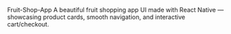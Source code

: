 Fruit-Shop-App
A beautiful fruit shopping app UI made with React Native — showcasing product cards, smooth navigation, and interactive cart/checkout.

